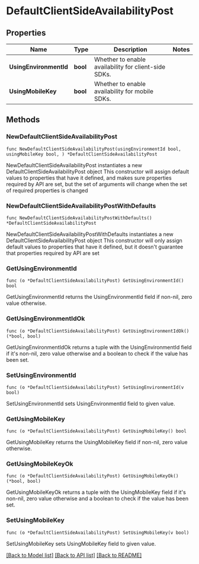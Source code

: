 # DefaultClientSideAvailabilityPost

## Properties

Name | Type | Description | Notes
------------ | ------------- | ------------- | -------------
**UsingEnvironmentId** | **bool** | Whether to enable availability for client-side SDKs. | 
**UsingMobileKey** | **bool** | Whether to enable availability for mobile SDKs. | 

## Methods

### NewDefaultClientSideAvailabilityPost

`func NewDefaultClientSideAvailabilityPost(usingEnvironmentId bool, usingMobileKey bool, ) *DefaultClientSideAvailabilityPost`

NewDefaultClientSideAvailabilityPost instantiates a new DefaultClientSideAvailabilityPost object
This constructor will assign default values to properties that have it defined,
and makes sure properties required by API are set, but the set of arguments
will change when the set of required properties is changed

### NewDefaultClientSideAvailabilityPostWithDefaults

`func NewDefaultClientSideAvailabilityPostWithDefaults() *DefaultClientSideAvailabilityPost`

NewDefaultClientSideAvailabilityPostWithDefaults instantiates a new DefaultClientSideAvailabilityPost object
This constructor will only assign default values to properties that have it defined,
but it doesn't guarantee that properties required by API are set

### GetUsingEnvironmentId

`func (o *DefaultClientSideAvailabilityPost) GetUsingEnvironmentId() bool`

GetUsingEnvironmentId returns the UsingEnvironmentId field if non-nil, zero value otherwise.

### GetUsingEnvironmentIdOk

`func (o *DefaultClientSideAvailabilityPost) GetUsingEnvironmentIdOk() (*bool, bool)`

GetUsingEnvironmentIdOk returns a tuple with the UsingEnvironmentId field if it's non-nil, zero value otherwise
and a boolean to check if the value has been set.

### SetUsingEnvironmentId

`func (o *DefaultClientSideAvailabilityPost) SetUsingEnvironmentId(v bool)`

SetUsingEnvironmentId sets UsingEnvironmentId field to given value.


### GetUsingMobileKey

`func (o *DefaultClientSideAvailabilityPost) GetUsingMobileKey() bool`

GetUsingMobileKey returns the UsingMobileKey field if non-nil, zero value otherwise.

### GetUsingMobileKeyOk

`func (o *DefaultClientSideAvailabilityPost) GetUsingMobileKeyOk() (*bool, bool)`

GetUsingMobileKeyOk returns a tuple with the UsingMobileKey field if it's non-nil, zero value otherwise
and a boolean to check if the value has been set.

### SetUsingMobileKey

`func (o *DefaultClientSideAvailabilityPost) SetUsingMobileKey(v bool)`

SetUsingMobileKey sets UsingMobileKey field to given value.



[[Back to Model list]](../README.md#documentation-for-models) [[Back to API list]](../README.md#documentation-for-api-endpoints) [[Back to README]](../README.md)


